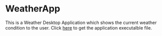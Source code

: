 # WeatherApp
This is a Weather Desktop Application which shows the current weather condition to the user.
Click [here](https://drive.google.com/file/d/1y3TS8QJUPdG77VmbhrWSHdBCQY5XViQl/view?usp=drive_link) to get the application executalble file.
